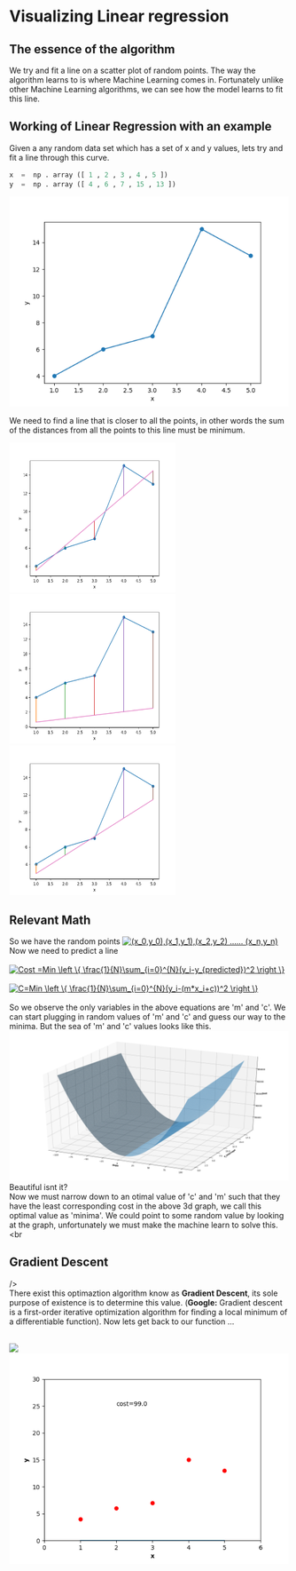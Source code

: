 # Visualizing Linear regression




## The essence of the algorithm 
We try and fit a line on a scatter plot of random points. The way the algorithm learns to is where Machine Learning comes in. Fortunately unlike other Machine Learning algorithms, we can see how the model learns to fit this line.  
## Working of Linear Regression with an example
Given a any random data set which has a set of x and y values, lets try and fit a line through this curve.  
```python
x  =  np . array ([ 1 , 2 , 3 , 4 , 5 ]) 
y  =  np . array ([ 4 , 6 , 7 , 15 , 13 ]) 
```
![plot](https://github.com/siddharth-cse/Art-of-Visualization-/blob/main/Figure_1.png)

We need to find a line that is closer to all the points, in other words the sum of the distances from all the points to this line must be minimum. 

<img src="https://github.com/siddharth-cse/Art-of-Visualization-/blob/main/Figure_2.png" width="300" height="270"><img src="https://github.com/siddharth-cse/Art-of-Visualization-/blob/main/Figure_3.png" width="300" height="270"><img src="https://github.com/siddharth-cse/Art-of-Visualization-/blob/main/Figure_4.png" width="300" height="270">

## Relevant Math 
So we have the random points <a href="https://www.codecogs.com/eqnedit.php?latex=(x_0,y_0),(x_1,y_1),(x_2,y_2)&space;......&space;(x_n,y_n)" target="_blank"><img src="https://latex.codecogs.com/gif.latex?(x_0,y_0),(x_1,y_1),(x_2,y_2)&space;......&space;(x_n,y_n)" title="(x_0,y_0),(x_1,y_1),(x_2,y_2) ...... (x_n,y_n)" /></a>  <br /> Now we need to predict a line  <br /> <br />
<a href="https://www.codecogs.com/eqnedit.php?latex=Cost&space;=Min&space;\left&space;\{&space;\frac{1}{N}\sum_{i=0}^{N}(y_i-y_{predicted})^2&space;\right&space;\}" target="_blank"><img src="https://latex.codecogs.com/gif.latex?Cost&space;=Min&space;\left&space;\{&space;\frac{1}{N}\sum_{i=0}^{N}(y_i-y_{predicted})^2&space;\right&space;\}" title="Cost =Min \left \{ \frac{1}{N}\sum_{i=0}^{N}(y_i-y_{predicted})^2 \right \}" /></a> <br/> <br/>
<a href="https://www.codecogs.com/eqnedit.php?latex=C=Min&space;\left&space;\{&space;\frac{1}{N}\sum_{i=0}^{N}(y_i-(m*x_i&plus;c))^2&space;\right&space;\}" target="_blank"><img src="https://latex.codecogs.com/gif.latex?C=Min&space;\left&space;\{&space;\frac{1}{N}\sum_{i=0}^{N}(y_i-(m*x_i&plus;c))^2&space;\right&space;\}" title="C=Min \left \{ \frac{1}{N}\sum_{i=0}^{N}(y_i-(m*x_i+c))^2 \right \}" /></a> <br /> <br /> So we observe the only variables in the above equations are 'm' and 'c'. We can start plugging in random values of 'm' and 'c' and guess our way to the minima. But the sea of 'm' and 'c' values looks like this. 
![](https://github.com/siddharth-cse/Art-of-Visualization-/blob/main/Figure_5.png)
Beautiful isnt it? <br /> Now we must narrow down to an otimal value of 'c' and 'm' such that they have the least corresponding cost in the above 3d graph, we call this optimal value as 'minima'. We could point to some random value by looking at the graph, unfortunately we must make the machine learn to solve this.  <br 

## Gradient Descent 
/><br /> There exist this optimaztion algorithm know as **Gradient Descent**, its sole purpose of existence is to determine this value. (**Google:** Gradient descent is a first-order iterative optimization algorithm for finding a local minimum of a differentiable function). Now lets get back to our function  ...   <br /><br />



![](grad.gif)
![](fitting.gif)

